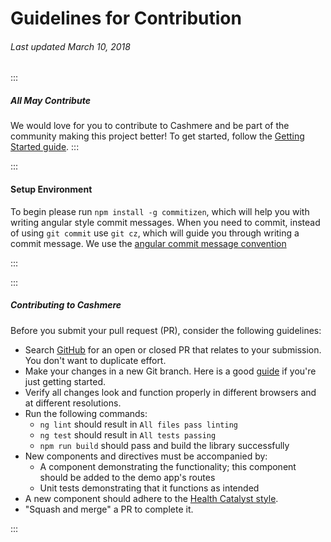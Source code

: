 # Guidelines for Contribution

###### Last updated March 10, 2018

:::

##### All May Contribute

We would love for you to contribute to Cashmere and be part of the community making this project better! To get started, follow the [Getting Started guide](http://cashmere.healthcatalyst.net/guides/getting-started).
:::

:::

#### Setup Environment

To begin please run `npm install -g commitizen`, which will help you with writing angular style commit messages. When you need to commit, instead of using `git commit` use `git cz`, which will guide you through writing a commit message. We use the [angular commit message convention](https://github.com/angular/angular.js/blob/master/DEVELOPERS.md#-git-commit-guidelines)

:::

:::

##### Contributing to Cashmere

Before you submit your pull request (PR), consider the following guidelines:

*   Search [GitHub](https://github.com/HealthCatalyst/Fabric.Cashmere/pulls) for an open or closed PR that relates to your submission. You don't want to duplicate effort.
*   Make your changes in a new Git branch. Here is a good [guide](https://gist.github.com/Chaser324/ce0505fbed06b947d962) if you're just getting started.
*   Verify all changes look and function properly in different browsers and at different resolutions.
*   Run the following commands:
    *   `ng lint` should result in `All files pass linting`
    *   `ng test` should result in `All tests passing`
    *   `npm run build` should pass and build the library successfully
*   New components and directives must be accompanied by:
    *   A component demonstrating the functionality; this component should be added to the demo app's routes
    *   Unit tests demonstrating that it functions as intended
*   A new component should adhere to the [Health Catalyst style](http://cashmere.healthcatalyst.net).
*   "Squash and merge" a PR to complete it.

:::
